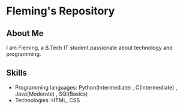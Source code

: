 # Fleming's Repository

## About Me
I am Fleming, a B.Tech IT student passionate about technology and programming.

## Skills
- Programming languages: Python(Intermediate) , C(Intermediate) , Java(Moderate) , SQl(Basics)
- Technologies: HTML, CSS
